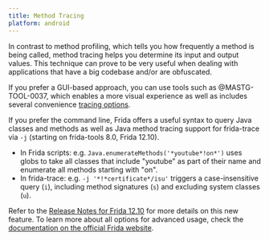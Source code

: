 ```yaml
---
title: Method Tracing
platform: android
---
```


In contrast to method profiling, which tells you how frequently a method is being called, method tracing helps you determine its input and output values. This technique can prove to be very useful when dealing with applications that have a big codebase and/or are obfuscated.

If you prefer a GUI-based approach, you can use tools such as @MASTG-TOOL-0037, which enables a more visual experience as well as includes several convenience [tracing options](https://github.com/m0bilesecurity/RMS-Runtime-Mobile-Security#3-hook-on-the-fly-classesmethods-and-trace-their-args-and-return-values).

If you prefer the command line, Frida offers a useful syntax to query Java classes and methods as well as Java method tracing support for frida-trace via `-j` (starting on frida-tools 8.0, Frida 12.10).

- In Frida scripts: e.g. `Java.enumerateMethods('*youtube*!on*')` uses globs to take all classes that include "youtube" as part of their name and enumerate all methods starting with "on".
- In frida-trace: e.g. `-j '*!*certificate*/isu'` triggers a case-insensitive query (`i`), including method signatures (`s`) and excluding system classes (`u`).

Refer to the [Release Notes for Frida 12.10](https://frida.re/news/2020/06/29/frida-12-10-released/ "Frida 12.10") for more details on this new feature. To learn more about all options for advanced usage, check the [documentation on the official Frida website](https://frida.re/docs/frida-trace/ "documentation").
